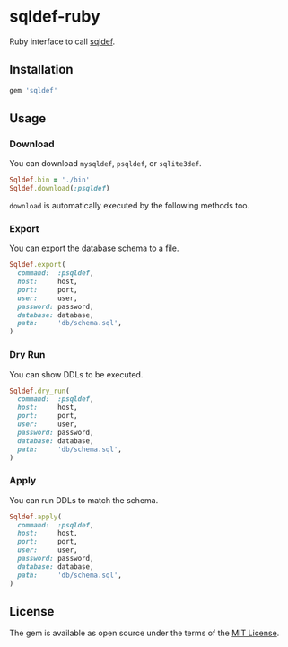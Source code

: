 # sqldef-ruby

Ruby interface to call [sqldef](https://github.com/k0kubun/sqldef).

## Installation

```ruby
gem 'sqldef'
```

## Usage
### Download

You can download `mysqldef`, `psqldef`, or `sqlite3def`.

```rb
Sqldef.bin = './bin'
Sqldef.download(:psqldef)
```

`download` is automatically executed by the following methods too.

### Export

You can export the database schema to a file.

```rb
Sqldef.export(
  command:  :psqldef,
  host:     host,
  port:     port,
  user:     user,
  password: password,
  database: database,
  path:     'db/schema.sql',
)
```

### Dry Run

You can show DDLs to be executed.

```rb
Sqldef.dry_run(
  command:  :psqldef,
  host:     host,
  port:     port,
  user:     user,
  password: password,
  database: database,
  path:     'db/schema.sql',
)
```

### Apply

You can run DDLs to match the schema.

```rb
Sqldef.apply(
  command:  :psqldef,
  host:     host,
  port:     port,
  user:     user,
  password: password,
  database: database,
  path:     'db/schema.sql',
)
```

## License

The gem is available as open source under the terms of the [MIT License](https://opensource.org/licenses/MIT).
